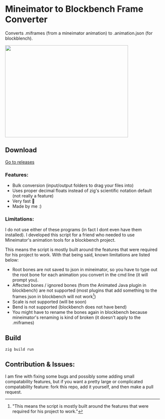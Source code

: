 # Mineimator to Blockbench Frame Converter
Converts .miframes (from a mineimator animation) to .animation.json (for blockblench).

<img src="https://github.com/sarr-io/mineimator-to-blockbench/assets/49985341/699e932c-2171-4745-b00f-fce9667b4021" width="400" height="300"/>

## Download
[Go to releases](https://github.com/sarr-io/mineimator-to-blockbench/releases)

### Features:
- Bulk conversion (input/output folders to drag your files into)
- Uses proper decimal floats instead of zig's scientific notation default (not really a feature)
- Very fast 💯
- Made by me :)

### Limitations:
I do not use either of these programs (in fact I dont even have them installed). I developed this script for a friend who needed to use Mineimator's animation tools for a blockbench project.

This means the script is mostly built around the features that were required for his project to work. With that being said, known limitations are listed below:
- Root bones are not saved to json in mineimator, so you have to type out the root bone for each animation you convert in the cmd line (it will prompt you).
- Affected bones / ignored bones (from the Animated Java plugin in blockbench) are not supported (most plugins that add something to the frames json in blockbench will not work[^1])
- Scale is not supported (will be soon)
- Bend is not supported (blockbench does not have bend)
- You might have to rename the bones again in blockbench because mineimator's renaming is kind of broken (it doesn't apply to the .miframes)

## Build
```zig
zig build run
```

## Contribution & Issues:
I am fine with fixing some bugs and possibly some adding small compatability features, but if you want a pretty large or complicated compatability feature: fork this repo, add it yourself, and then make a pull request.

[^1]: "This means the script is mostly built around the features that were required for his project to work."
